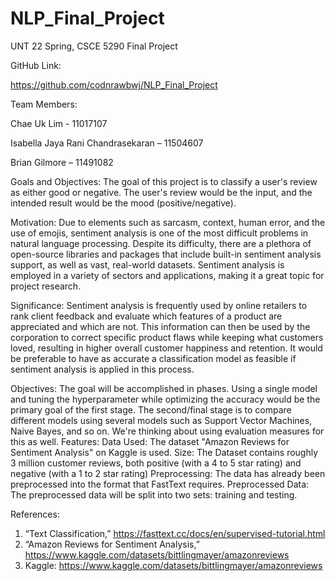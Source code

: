 # NLP_Final_Project
UNT 22 Spring, CSCE 5290 Final Project

<Product Review Classification Using Sentiment Analysis>


 
GitHub Link:

https://github.com/codnrawbwj/NLP_Final_Project
 


Team Members:

Chae Uk Lim - 11017107

Isabella Jaya Rani Chandrasekaran – 11504607

Brian Gilmore – 11491082


 
Goals and Objectives:
The goal of this project is to classify a user's review as either good or negative. The user's review would be the input, and the intended result would be the mood (positive/negative).


Motivation:
Due to elements such as sarcasm, context, human error, and the use of emojis, sentiment analysis is one of the most difficult problems in natural language processing. Despite its difficulty, there are a plethora of open-source libraries and packages that include built-in sentiment analysis support, as well as vast, real-world datasets. Sentiment analysis is employed in a variety of sectors and applications, making it a great topic for project research.
 

Significance:
Sentiment analysis is frequently used by online retailers to rank client feedback and evaluate which features of a product are appreciated and which are not. This information can then be used by the corporation to correct specific product flaws while keeping what customers loved, resulting in higher overall customer happiness and retention. It would be preferable to have as accurate a classification model as feasible if sentiment analysis is applied in this process.


Objectives:
The goal will be accomplished in phases. Using a single model and tuning the hyperparameter while optimizing the accuracy would be the primary goal of the first stage.
The second/final stage is to compare different models using several models such as Support Vector Machines, Naive Bayes, and so on. We're thinking about using evaluation measures for this as well.
Features:
Data Used: The dataset "Amazon Reviews for Sentiment Analysis" on Kaggle is used.
Size: The Dataset contains roughly 3 million customer reviews, both positive (with a 4 to 5 star rating) and negative (with a 1 to 2 star rating) 
Preprocessing: The data has already been preprocessed into the format that FastText requires.
Preprocessed Data: The preprocessed data will be split into two sets: training and testing.


References:
1)    “Text Classification,” https://fasttext.cc/docs/en/supervised-tutorial.html
2)    “Amazon Reviews for Sentiment Analysis,” https://www.kaggle.com/datasets/bittlingmayer/amazonreviews
3)	  Kaggle: https://www.kaggle.com/datasets/bittlingmayer/amazonreviews

